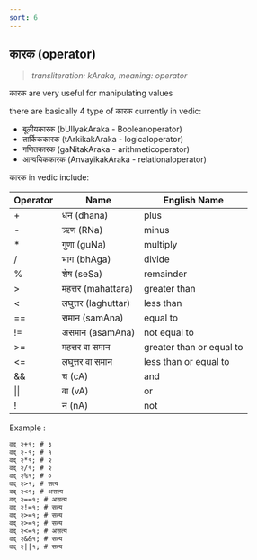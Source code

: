 ```yaml
---
sort: 6
---
```

## कारक (operator)

>_transliteration: kAraka, meaning: operator_

कारक are very useful for manipulating values

there are basically 4 type of कारक currently in vedic:

- बूलीयकारक (bUlIyakAraka - Booleanoperator)
- तार्किककारक (tArkikakAraka - logicaloperator)
- गणितकारक (gaNitakAraka - arithmeticoperator)
- आन्वयिककारक (AnvayikakAraka - relationaloperator)

कारक in vedic include:

|Operator|Name|English Name|
|---|---|---|
| + | धन (dhana) | plus |
| - | ऋण (RNa) | minus |
| * | गुणा (guNa) | multiply |
| / | भाग (bhAga) | divide |
| % | शेष (seSa) | remainder |	
| > | महत्तर (mahattara) | greater than |
| < | लघुत्तर (laghuttar) | less than |
| == | समान (samAna) | equal to |
| != | असमान (asamAna) | not equal to |
| >= | महत्तर वा समान | greater than or equal to |
| <= | लघुत्तर वा समान | less than or equal to |
| && | च (cA) | and |
| \|\| | वा (vA) | or |Variables (
| ! | न (nA) |	not |


Example :

```ved
वद् २+१; # ३
वद् २-१; # १
वद् २*१; # २
वद् २/१; # २
वद् २%१; # ०
वद् २>१; # सत्य
वद् २<१; # असत्य
वद् २==१; # असत्य
वद् २!=१; # सत्य
वद् २>=१; # सत्य
वद् २>=१; # सत्य
वद् २<=१; # असत्य
वद् २&&१; # सत्य
वद् २||१; # सत्य
```
